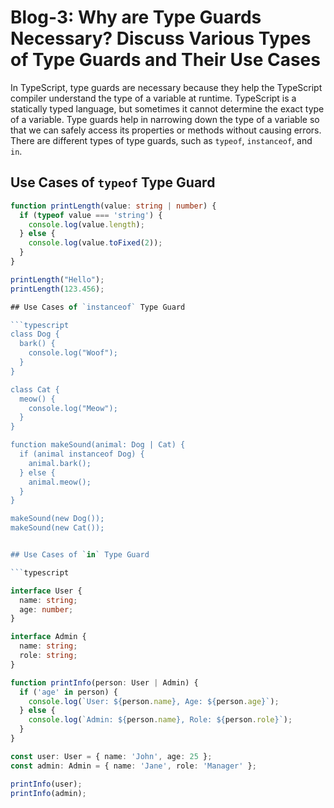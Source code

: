 # Blog-3: Why are Type Guards Necessary? Discuss Various Types of Type Guards and Their Use Cases

In TypeScript, type guards are necessary because they help the TypeScript compiler understand the type of a variable at runtime. TypeScript is a statically typed language, but sometimes it cannot determine the exact type of a variable. Type guards help in narrowing down the type of a variable so that we can safely access its properties or methods without causing errors. There are different types of type guards, such as `typeof`, `instanceof`, and `in`.

## Use Cases of `typeof` Type Guard

```typescript
function printLength(value: string | number) {
  if (typeof value === 'string') {
    console.log(value.length);
  } else {
    console.log(value.toFixed(2));
  }
}

printLength("Hello");
printLength(123.456);

## Use Cases of `instanceof` Type Guard

```typescript
class Dog {
  bark() {
    console.log("Woof");
  }
}

class Cat {
  meow() {
    console.log("Meow");
  }
}

function makeSound(animal: Dog | Cat) {
  if (animal instanceof Dog) {
    animal.bark();
  } else {
    animal.meow();
  }
}

makeSound(new Dog());
makeSound(new Cat());


## Use Cases of `in` Type Guard

```typescript

interface User {
  name: string;
  age: number;
}

interface Admin {
  name: string;
  role: string;
}

function printInfo(person: User | Admin) {
  if ('age' in person) {
    console.log(`User: ${person.name}, Age: ${person.age}`);
  } else {
    console.log(`Admin: ${person.name}, Role: ${person.role}`);
  }
}

const user: User = { name: 'John', age: 25 };
const admin: Admin = { name: 'Jane', role: 'Manager' };

printInfo(user); 
printInfo(admin);
